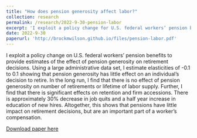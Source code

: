 ```yaml
---
title: "How does pension generosity affect labor?"
collection: research
permalink: /research/2022-9-30-pension-labor
excerpt: 'I exploit a policy change for U.S. federal workers’ pension benefits to provide estimates of the effect of pension generosity on retirement, retention and recruitment.'
date: 2022-9-30
paperurl: 'http://brockmwilson.github.io/files/pension-labor.pdf'
---
```


I exploit a policy change on U.S. federal workers’ pension benefits to provide estimates of the effect of pension generosity on retirement decisions. Using a large administrative data set, I estimate elasticities of -0.1 to 0.1 showing that pension generosity has little effect on an individual’s decision to retire. In the long run, I find that there is no effect of pension generosity on number of retirements or lifetime of labor supply. Further, I find that there is significant effects on retention and firm accessions. There is approximately 30% decrease in job quits and a half year increase in education of new hires. Altogether, this shows that pensions have little impact on retirement decisions, but are an important part of a worker’s compensation.

[Download paper here](http://brockmwilson.github.io/files/Wilson-Pension-Labor-Outcomes_20230723.pdf)